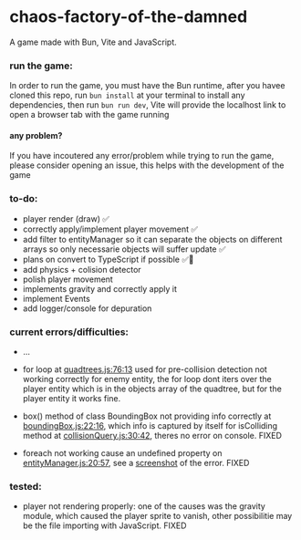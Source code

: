 # chaos-factory-of-the-damned

A game made with Bun, Vite and JavaScript.

### run the game:

In order to run the game, you must have the Bun runtime, after you havee cloned this repo, run ``` bun install ``` at your terminal to install any dependencies, then run ``` bun run dev ```, Vite will provide the localhost link to open a browser tab with the game running

#### any problem?

If you have incoutered any error/problem while trying to run the game, please consider opening an issue, this helps with the development of the game

### to-do:

- player render (draw) ✅
- correctly apply/implement player movement ✅
- add filter to entityManager so it can separate the objects on different arrays so only necessarie objects will suffer update ✅
- plans on convert to TypeScript if possible ✅🎉
- add physics + colision detector
- polish player movement
- implements gravity and correctly apply it
- implement Events
- add logger/console for depuration

### current errors/difficulties:

- ...
- for loop at <a href='./modules/physics/collisions/quadtrees.js'>quadtrees.js:76:13</a> used for pre-collision detection not working correctly for enemy entity, the for loop dont iters over the player entity which is in the objects array of the quadtree, but for the player entity it works fine.

- box() method of class BoundingBox not providing info correctly at <a href='./modules/physics/collisions/boundingBox.js'>boundingBox.js:22:16</a>, which info is captured by itself for isColliding method at <a href='./modules/physics/collisions/collisionQuery.js'>collisionQuery.js:30:42</a>, theres no error on console. FIXED
- foreach not working cause an undefined property on <a href='./modules/entityManager.js'>entityManager.js:20:57</a>, see a <a href='./to-do media/Captura de tela 2024-10-29 180743.png'>screenshot</a> of the error. FIXED

### tested:

- player not rendering properly:
    one of the causes was the gravity module, which caused the player sprite to vanish, other possibilitie may be the file importing with JavaScript. FIXED